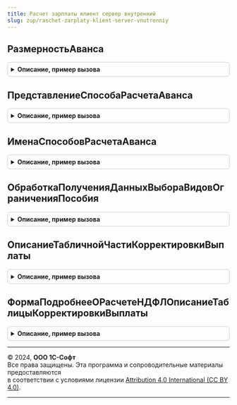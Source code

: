 ```yaml
---
title: Расчет зарплаты клиент сервер внутренний
slug: zup/raschet-zarplaty-klient-server-vnutrenniy
---
```



## РазмерностьАванса
<details style="margin: 1em 0; padding: 0.5em; border: 1px solid #ccc; border-radius: 6px;">

<summary style="font-weight: bold; cursor: pointer;">Описание, пример вызова</summary>

```bsl

////////////////////////////////////////////////////////////////////////////////
// Обслуживание полей аванса

Функция РазмерностьАванса(СпособРасчетаАванса) Экспорт
```

Пример вызова
```bsl
Результат = РасчетЗарплатыКлиентСерверВнутренний.РазмерностьАванса(СпособРасчетаАванса) 
```
</details>

## ПредставлениеСпособаРасчетаАванса
<details style="margin: 1em 0; padding: 0.5em; border: 1px solid #ccc; border-radius: 6px;">

<summary style="font-weight: bold; cursor: pointer;">Описание, пример вызова</summary>

```bsl

Функция ПредставлениеСпособаРасчетаАванса(СпособРасчетаАванса, СжатыйФормат) Экспорт
```

Пример вызова
```bsl
Результат = РасчетЗарплатыКлиентСерверВнутренний.ПредставлениеСпособаРасчетаАванса(СпособРасчетаАванса, СжатыйФормат) 
```
</details>

## ИменаСпособовРасчетаАванса
<details style="margin: 1em 0; padding: 0.5em; border: 1px solid #ccc; border-radius: 6px;">

<summary style="font-weight: bold; cursor: pointer;">Описание, пример вызова</summary>

```bsl

Функция ИменаСпособовРасчетаАванса() Экспорт
```

Пример вызова
```bsl
Результат = РасчетЗарплатыКлиентСерверВнутренний.ИменаСпособовРасчетаАванса() 
```
</details>

## ОбработкаПолученияДанныхВыбораВидовОграниченияПособия
<details style="margin: 1em 0; padding: 0.5em; border: 1px solid #ccc; border-radius: 6px;">

<summary style="font-weight: bold; cursor: pointer;">Описание, пример вызова</summary>

```bsl

Процедура ОбработкаПолученияДанныхВыбораВидовОграниченияПособия(ДанныеВыбора, Параметры, СтандартнаяОбработка) Экспорт
```

Пример вызова
```bsl
РасчетЗарплатыКлиентСерверВнутренний.ОбработкаПолученияДанныхВыбораВидовОграниченияПособия(ДанныеВыбора, Параметры, СтандартнаяОбработка) 
```
</details>

## ОписаниеТабличнойЧастиКорректировкиВыплаты
<details style="margin: 1em 0; padding: 0.5em; border: 1px solid #ccc; border-radius: 6px;">

<summary style="font-weight: bold; cursor: pointer;">Описание, пример вызова</summary>

```bsl

Функция ОписаниеТабличнойЧастиКорректировкиВыплаты() Экспорт
```

Пример вызова
```bsl
Результат = РасчетЗарплатыКлиентСерверВнутренний.ОписаниеТабличнойЧастиКорректировкиВыплаты() 
```
</details>

## ФормаПодробнееОРасчетеНДФЛОписаниеТаблицыКорректировкиВыплаты
<details style="margin: 1em 0; padding: 0.5em; border: 1px solid #ccc; border-radius: 6px;">

<summary style="font-weight: bold; cursor: pointer;">Описание, пример вызова</summary>

```bsl

Функция ФормаПодробнееОРасчетеНДФЛОписаниеТаблицыКорректировкиВыплаты() Экспорт
```

Пример вызова
```bsl
Результат = РасчетЗарплатыКлиентСерверВнутренний.ФормаПодробнееОРасчетеНДФЛОписаниеТаблицыКорректировкиВыплаты() 
```
</details>

---

© 2024, **ООО 1С-Софт**  
Все права защищены. Эта программа и сопроводительные материалы предоставляются  
в соответствии с условиями лицензии [Attribution 4.0 International (CC BY 4.0)](https://creativecommons.org/licenses/by/4.0/legalcode).

---
